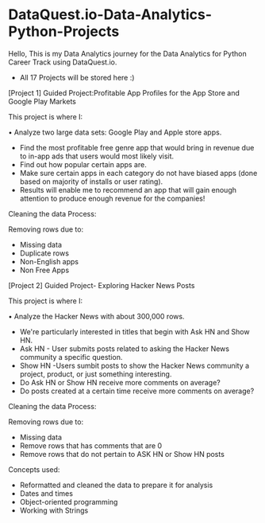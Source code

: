# DataQuest.io-Data-Analytics-Python-Projects
Hello, This is my Data Analytics journey for the Data Analytics for Python Career Track using DataQuest.io.
- All 17 Projects will be stored here :)

[Project 1] Guided Project:Profitable App Profiles for the App Store and Google Play Markets

This project is where I:

•  Analyze two large data sets: Google Play and Apple store apps.
- Find the most profitable free genre app that would bring in revenue due to in-app ads that users would most likely visit. 
- Find out how popular certain apps are.
- Make sure certain apps in each category do not have biased apps (done based on majority of installs or user rating).
- Results will enable me to recommend an app that will gain enough attention to produce enough revenue for the companies!

Cleaning the data Process:

Removing rows due to:
- Missing data
- Duplicate rows
- Non-English apps
- Non Free Apps

[Project 2] Guided Project- Exploring Hacker News Posts

This project is where I:

• Analyze the Hacker News with about 300,000 rows.
- We're particularly interested in titles that begin with Ask HN and Show HN.
- Ask HN - User submits posts related to asking the Hacker News community a specific question.
- Show HN -Users sumbit posts to show the Hacker News community a project, product, or just something interesting.
- Do Ask HN or Show HN receive more comments on average?
- Do posts created at a certain time receive more comments on average?

Cleaning the data Process:

Removing rows due to:
- Missing data
- Remove rows that has comments that are 0
- Remove rows that do not pertain to ASK HN or Show HN posts

Concepts used:
- Reformatted and cleaned the data to prepare it for analysis
- Dates and times
- Object-oriented programming
- Working with Strings

